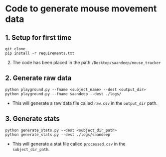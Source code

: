 # **Code to generate mouse movement data**

## **1. Setup for first time**
```
git clone 
pip install -r requirements.txt
```

 2. The code has been placed in the path `/Desktop/saandeep/mouse_tracker`

## **2. Generate raw data**
```
python playground.py --fname <subject_name> --dest <output_dir>
python playground.py --fname saandeep --dest ./logs/
```

  * This will generate a raw data file called `raw.csv` in the `output_dir` path.

## **3. Generate stats**
```
python generate_stats.py --dest <subject_dir_path>
python generate_stats.py --dest ./logs/saandeep
```

  * This will generate a stat file called `processed.csv` in the `subject_dir_path`. 